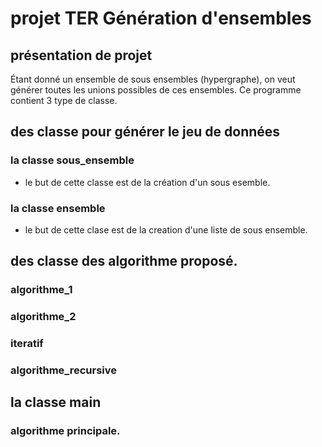 #  projet TER Génération d'ensembles

##  présentation de projet
Étant donné un ensemble de sous ensembles (hypergraphe), 
on veut générer toutes les unions possibles de ces ensembles.
Ce programme contient 3 type de classe.
## des classe pour générer le jeu de données
### la classe sous_ensemble
- le but de cette classe est de la création d'un sous esemble. 
### la classe ensemble
- le but de cette clase est de la creation d'une liste de sous ensemble.
## des classe des algorithme proposé.
### algorithme_1
### algorithme_2
### iteratif
### algorithme_recursive
## la classe main 
### algorithme principale.





